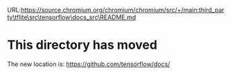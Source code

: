 URL:https://source.chromium.org/chromium/chromium/src/+/main:third_party\tflite\src\tensorflow\docs_src\README.md
# This directory has moved

The new location is: https://github.com/tensorflow/docs/
